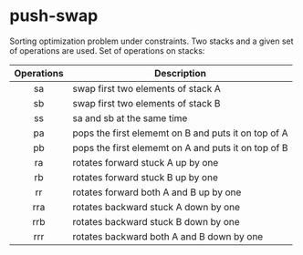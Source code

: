 # push-swap
Sorting optimization problem under constraints. Two stacks and a given set of operations are used.
Set of operations on stacks:

| Operations    | Description   |
|:-------------:|---------------|
| sa            | swap first two elements of stack A |
| sb            | swap first two elements of stack B |
| ss            | sa and sb at the same time |
| pa            | pops the first elememt on B and puts it on top of A |
| pb            | pops the first elememt on A and puts it on top of B |
| ra            | rotates forward stuck A up by one|
| rb            | rotates forward stuck B up by one |
| rr            | rotates forward both A and B up by one |
| rra           | rotates backward stuck A down by one |
| rrb           | rotates backward stuck B down by one |
| rrr           | rotates backward both A and B down by one |
